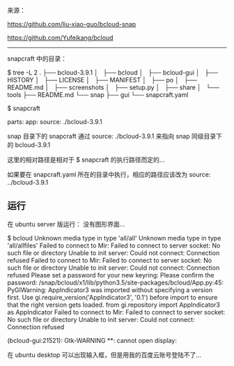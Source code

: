 
来源：

https://github.com/liu-xiao-guo/bcloud-snap


https://github.com/Yufeikang/bcloud

-----
snapcraft 中的目录：


$ tree -L 2
.
├── bcloud-3.9.1
│   ├── bcloud
│   ├── bcloud-gui
│   ├── HISTORY
│   ├── LICENSE
│   ├── MANIFEST
│   ├── po
│   ├── README.md
│   ├── screenshots
│   ├── setup.py
│   ├── share
│   └── tools
├── README.md
└── snap
   ├── gui
   └── snapcraft.yaml


$ snapcraft


   parts:
     app:
       source: ./bcloud-3.9.1


snap 目录下的 snapcraft 通过 source: ./bcloud-3.9.1 来指向 snap 同级目录下的  bcloud-3.9.1

这里的相对路径是相对于 $ snapcraft 的执行路径而定的...


如果要在 snapcraft.yaml 所在的目录中执行，相应的路径应该改为 source: ../bcloud-3.9.1



运行
-------

在 ubuntu server 版运行： 没有图形界面...

$ bcloud
Unknown media type in type 'all/all'
Unknown media type in type 'all/allfiles'
Failed to connect to Mir: Failed to connect to server socket: No such file or directory
Unable to init server: Could not connect: Connection refused
Failed to connect to Mir: Failed to connect to server socket: No such file or directory
Unable to init server: Could not connect: Connection refused
Please set a password for your new keyring:
Please confirm the password:
/snap/bcloud/x1/lib/python3.5/site-packages/bcloud/App.py:45: PyGIWarning: AppIndicator3 was imported without specifying a version first. Use gi.require_version('AppIndicator3', '0.1') before import to ensure that the right version gets loaded.
  from gi.repository import AppIndicator3 as AppIndicator
Failed to connect to Mir: Failed to connect to server socket: No such file or directory
Unable to init server: Could not connect: Connection refused

(bcloud-gui:21521): Gtk-WARNING **: cannot open display:



在 ubuntu desktop 可以出现输入框，但是用我的百度云账号登陆不了...






